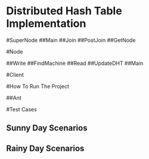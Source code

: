 # Distributed Hash Table Implementation

#SuperNode
##Main
##Join
##PostJoin
##GetNode


#Node

##Write
##FindMachine
##Read
##UpdateDHT
##Main


#Client


#How To Run The Project

##Ant

#Test Cases

## Sunny Day Scenarios

## Rainy Day Scenarios